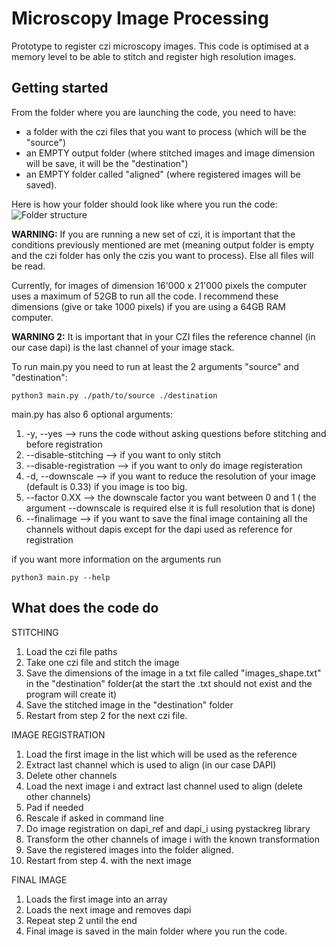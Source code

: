 # Microscopy Image Processing

Prototype to register czi microscopy images.
This code is optimised at a memory level to be able to stitch and register high resolution images.

## Getting started
From the folder where you are launching the code, you need to have:
- a folder with the czi files that you want to process (which will be the "source")
- an EMPTY output folder (where stitched images and image dimension will be save, it will be the "destination")
- an EMPTY folder called "aligned" (where registered images will be saved).

Here is how your folder should look like where you run the code:
![Folder structure](strcture.png)

**WARNING:** If you are running a new set of czi, it is important that the conditions previously mentioned are met (meaning output folder is empty and the czi folder has only the czis you want to process). Else all files will be read.

Currently, for images of dimension 16'000 x 21'000 pixels the computer uses a maximum of 52GB to run all the code.
I recommend these dimensions (give or take 1000 pixels) if you are using a 64GB RAM computer. 

**WARNING 2:** It is important that in your CZI files the reference channel (in our case dapi) is the last channel of your image stack.

To run main.py you need to run at least the 2 arguments "source" and "destination":
```
python3 main.py ./path/to/source ./destination
```
main.py has also 6 optional arguments:
1. -y, --yes --> runs the code without asking questions before stitching and before registration
2. --disable-stitching --> if you want to only stitch
3. --disable-registration --> if you want to only do image registeration
4. -d, --downscale --> if you want to reduce the resolution of your image (default is 0.33) if you image is too big.
5. --factor 0.XX --> the downscale factor you want between 0 and 1 ( the argument --downscale is required else it is full resolution that is done)
6. --finalimage --> if you want to save the final image containing all the channels without dapis except for the dapi used as reference for registration

if you want more information on the arguments run
```
python3 main.py --help
```

## What does the code do
STITCHING
1. Load the czi file paths
2. Take one czi file and stitch the image
3. Save the dimensions of the image in a txt file called "images_shape.txt" in the "destination" folder(at the start the .txt should not exist and the program will create it)
4. Save the stitched image in the "destination" folder
5. Restart from step 2 for the next czi file.

IMAGE REGISTRATION
1. Load the first image in the list which will be used as the reference
2. Extract last channel which is used to align (in our case DAPI)
3. Delete other channels
4. Load the next image i and extract last channel used to align (delete other channels)
5. Pad if needed
6. Rescale if asked in command line
7. Do image registration on dapi_ref and dapi_i using pystackreg library
8. Transform the other channels of image i with the known transformation
9. Save the registered images into the folder aligned.
10. Restart from step 4. with the next image

FINAL IMAGE
1. Loads the first image into an array
2. Loads the next image and removes dapi
3. Repeat step 2 until the end
4. Final image is saved in the main folder where you run the code.


